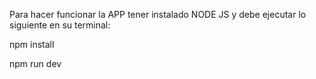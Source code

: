 Para hacer funcionar la APP tener instalado NODE JS y debe ejecutar lo siguiente en su terminal:

npm install

npm run dev
